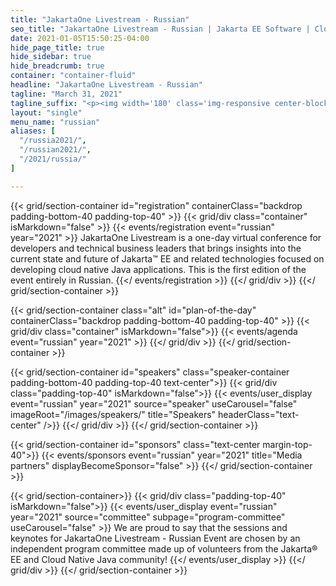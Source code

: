 ```yaml
---
title: "JakartaOne Livestream - Russian"
seo_title: "JakartaOne Livestream - Russian | Jakarta EE Software | Cloud Native"
date: 2021-01-05T15:50:25-04:00
hide_page_title: true
hide_sidebar: true
hide_breadcrumb: true
container: "container-fluid"
headline: "JakartaOne Livestream - Russian"
tagline: "March 31, 2021"
tagline_suffix: "<p><img width='180' class='img-responsive center-block' src='/images/jakarta/jakarta-ee-logo.svg' alt='Jakarta EE: The New Home of Cloud Native Java'></p>"
layout: "single"
menu_name: "russian"
aliases: [
  "/russia2021/",
  "/russian2021/",
  "/2021/russia/"
]

---
```


<!-- Add registration using legacy CSS -->
{{< grid/section-container id="registration" containerClass="backdrop padding-bottom-40 padding-top-40" >}} {{< grid/div class="container" isMarkdown="false" >}} {{< events/registration event="russian" year="2021" >}} JakartaOne Livestream is a one-day virtual conference for developers and technical business leaders that brings insights into the current state and future of Jakarta™ EE and related technologies focused on developing cloud native Java applications. This is the first edition of the event entirely in Russian.
{{</ events/registration >}} {{</ grid/div >}} {{</ grid/section-container >}}

<!-- Add agenda using legacy CSS -->
{{< grid/section-container class="alt" id="plan-of-the-day" containerClass="backdrop padding-bottom-40 padding-top-40" >}}
  {{< grid/div class="container" isMarkdown="false">}}
    {{< events/agenda event="russian" year="2021" >}}
  {{</ grid/div >}}
{{</ grid/section-container >}}

<!-- Add user carousel for speaker -->
{{< grid/section-container id="speakers" class="speaker-container padding-bottom-40 padding-top-40 text-center">}}
  {{< grid/div class="padding-top-40" isMarkdown="false">}}
    {{< events/user_display event="russian" year="2021" source="speaker" useCarousel="false" imageRoot="/images/speakers/" title="Speakers" headerClass="text-center" />}}
  {{</ grid/div >}}
{{</ grid/section-container >}}

<!-- Add Media Partners using legacy CSS -->
{{< grid/section-container id="sponsors" class="text-center margin-top-40">}}
  {{< events/sponsors event="russian" year="2021" title="Media partners" displayBecomeSponsor="false" >}}
{{</ grid/section-container >}}

<!-- Add user carousel for committee -->
{{< grid/section-container>}}
  {{< grid/div class="padding-top-40" isMarkdown="false">}}
    {{< events/user_display event="russian" year="2021" source="committee" subpage="program-committee" useCarousel="false" >}}
We are proud to say that the sessions and keynotes for JakartaOne Livestream - Russian Event are chosen by an independent program committee made up of volunteers from the Jakarta&reg; EE and Cloud Native Java community!
    {{</ events/user_display >}}
  {{</ grid/div >}}
{{</ grid/section-container >}}